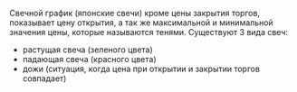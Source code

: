 Свечной график (японские свечи) кроме цены закрытия торгов, показывает цену открытия, а так же максимальной и минимальной значения цены, которые называются тенями. Существуют 3 вида свеч:
- растущая свеча (зеленого цвета)
- падающая свеча (красного цвета)
- дожи (ситуация, когда цена при открытии и закрытии торгов совпадает)